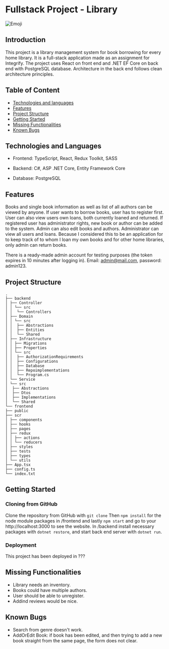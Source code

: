 # Fullstack Project - Library
![Emoji](https://img.shields.io/badge/IN_PROGRESS-YES-red)

## Introduction

This project is a library management system for book borrowing for every home library. It is a full-stack application made as an assignment for Integrify. The project uses React on front end and .NET EF Core on back end with PostgreSQL database. Architecture in the back end follows clean architecture principles.

## Table of Content

- [Technologies and languages](#technologies-and-languages)
- [Features](#features)
- [Project Structure](#project-strucutre)
- [Getting Started](#getting-started)
- [Missing Functionalities](#missing-functionalities)
- [Known Bugs](#known-bugs)

## Technologies and Languages

- Frontend: TypeScript, React, Redux Toolkit, SASS

- Backend: C#, ASP .NET Core, Entity Framework Core

- Database: PostgreSQL

## Features

Books and single book information as well as list of all authors can be viewed by anyone. If user wants to borrow books, user has to register first. User can also view users own loans, both currently loaned and returned. If registered user has administrator rights, new book or author can be added to the system. Admin can also edit books and authors. Administrator can view all users and loans. Because I considered this to be an application for to keep track of to whom I loan my own books and for other home libraries, only admin can return books.

There is a ready-made admin account for testing purposes (the token expires in 10 minutes after logging in). Email: admin@mail.com, password: admin123.

## Project Structure
```
.
├── backend
│ ├── Controller
│ │ └── src
│ │  └── Controllers
│ ├── Domain
│ │ └── src
│ │  ├── Abstractions
│ │  ├── Entities
│ │  └── Shared
│ ├── Infrastructure
│ │ ├── Migrations
│ │ ├── Properties
│ │ └── src
│ │  ├── AuthorizationRequirements
│ │  ├── Configurations
│ │  ├── Database
│ │  ├── Repoimplementations
│ │  └── Program.cs
│ └── Service
│ └── src
│  ├── Abstractions
│  ├── Dtos
│  ├── Implementations
│  └── Shared
└── frontend
├── public
├── scr
│ ├── components
│ ├── hooks
│ ├── pages
│ ├── redux
│ │ ├── actions
│ │ └── reducers
│ ├── styles
│ ├── tests
│ ├── types
│ └── utils
├── App.tsx
├── config.ts
└── index.txt
```

## Getting Started

### Cloning from GitHub

Clone  the  repository from GitHub with `git clone` Then `npm install` for the node module packages in /frontend and lastly `npm start` and go to your http://localhost:3000 to see the website. In /backend install necessary packages with `dotnet restore`, and start back end server with `dotnet run`. 

### Deployment

This project has been deployed in ???

## Missing Functionalities

* Library needs an inventory.
* Books could have multiple authors.
* User should be able to unregister.
* Addind reviews would be nice.

## Known Bugs

* Search from genre doesn't work.
* AddOrEdit Book: if book has been edited, and then trying to add a new book straight from the same page, the form does not clear.
